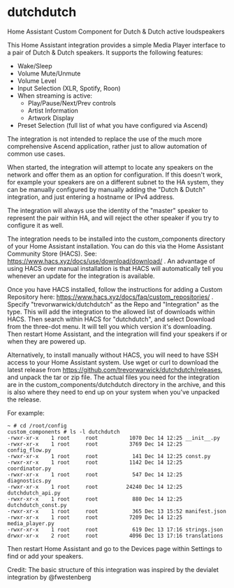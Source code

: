 # dutchdutch
Home Assistant Custom Component for Dutch &amp; Dutch active loudspeakers

This Home Assistant integration provides a simple Media Player interface
to a pair of Dutch &amp; Dutch speakers. It supports the following features:

- Wake/Sleep
- Volume Mute/Unmute
- Volume Level
- Input Selection (XLR, Spotify, Roon)
- When streaming is active:
  - Play/Pause/Next/Prev controls
  - Artist Information
  - Artwork Display
- Preset Selection (full list of what you have configured via Ascend)

The integration is not intended to replace the use of the much more comprehensive Ascend 
application, rather just to allow automation of common use cases. 

When started, the integration will attempt to locate any speakers on the network and offer
them as an option for configuration. If this doesn't work, for example your speakers are on
a different subnet to the HA system, they can be manually configured by manually adding
the "Dutch &amp; Dutch" integration, and just entering a hostname or IPv4 address.

The integration will always use the identity of the "master" speaker to represent the pair 
within HA, and will reject the other speaker if you try to configure it as well.

The integration needs to be installed into the custom_components directory of your Home Assistant installation. 
You can do this via the Home Assistant Community Store (HACS). See: https://www.hacs.xyz/docs/use/download/download/ . 
An advantage of using HACS over manual installation is that HACS will automatically tell you whenever an update for the integration is available.

Once you have HACS installed, follow the instructions for adding a Custom Repository here: https://www.hacs.xyz/docs/faq/custom_repositories/ . 
Specify "trevorwarwick/dutchdutch" as the Repo and "Integration" as the type. This will add the integration to the allowed list of downloads within HACS. 
Then search within HACS for "dutchdutch", and select Download from the three-dot menu. It will tell you which version it's downloading. 
Then restart Home Assistant, and the integration will find your speakers if or when they are powered up.

Alternatively, to install manually without HACS, you will need to have SSH access to your Home Assistant system. 
Use wget or curl to download the latest release from https://github.com/trevorwarwick/dutchdutch/releases, and unpack the tar or zip file. 
The actual files you need for the integration are in the custom_components/dutchdutch directory in the archive, and this is also where 
they need to end up on your system when you've unpacked the release.

For example:
```
~ # cd /root/config
custom_components # ls -l dutchdutch
-rwxr-xr-x    1 root     root          1070 Dec 14 12:25 __init__.py
-rwxr-xr-x    1 root     root          3769 Dec 14 12:25 config_flow.py
-rwxr-xr-x    1 root     root           141 Dec 14 12:25 const.py
-rwxr-xr-x    1 root     root          1142 Dec 14 12:25 coordinator.py
-rwxr-xr-x    1 root     root           547 Dec 14 12:25 diagnostics.py
-rwxr-xr-x    1 root     root         24240 Dec 14 12:25 dutchdutch_api.py
-rwxr-xr-x    1 root     root           880 Dec 14 12:25 dutchdutch_const.py
-rwxr-xr-x    1 root     root           365 Dec 13 15:52 manifest.json
-rwxr-xr-x    1 root     root          7209 Dec 14 12:25 media_player.py
-rwxr-xr-x    1 root     root           619 Dec 13 17:16 strings.json
drwxr-xr-x    2 root     root          4096 Dec 13 17:16 translations
```

Then restart Home Assistant and go to the Devices page within Settings to find
or add your speakers.

Credit: The basic structure of this integration was inspired by the devialet integration
by @fwestenberg
